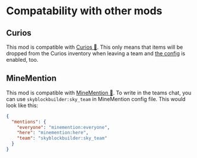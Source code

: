 # Compatability with other mods
## Curios
This mod is compatible with [Curios 🔗](https://modrinth.com/mod/curios). This only means that
items will be dropped from the Curios inventory when leaving a team and
[the config](config/inventory.md#dropping-inventory) is enabled, too.

## MineMention
This mod is compatible with [MineMention 🔗](https://modrinth.com/mod/minemention). To write in the 
teams chat, you can use `skyblockbuilder:sky_team` in MineMention config file. This would look like this:
```json
{
  "mentions": {
    "everyone": "minemention:everyone",
    "here": "minemention:here",
    "team": "skyblockbuilder:sky_team"
  }
}
```